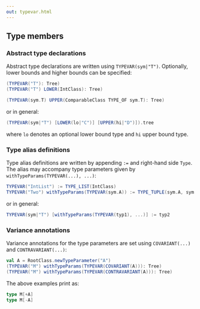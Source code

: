 ```yaml
---
out: typevar.html
---
```


Type members
------------

### Abstract type declarations

Abstract type declarations are written using `TYPEVAR(sym|"T")`. Optionally, lower bounds and higher bounds can be specified:

```scala
(TYPEVAR("T"): Tree)
(TYPEVAR("T") LOWER(IntClass): Tree)

(TYPEVAR(sym.T) UPPER(ComparableClass TYPE_OF sym.T): Tree)
```

or in general:

```scala
(TYPEVAR(sym|"T") [LOWER(lo|"C")] [UPPER(hi|"D")]).tree
```

where `lo` denotes an optional lower bound type and `hi` upper bound type.

### Type alias definitions

Type alias definitions are written by appending `:=` and right-hand side `Type`. The alias may accompany type parameters given by `withTypeParams(TYPEVAR(...), ...)`:

```scala
TYPEVAR("IntList") := TYPE_LIST(IntClass)
TYPEVAR("Two") withTypeParams(TYPEVAR(sym.A)) := TYPE_TUPLE(sym.A, sym.A)
```

or in general:

```scala
TYPEVAR(sym|"T") [withTypeParams(TYPEVAR(typ1), ...)] := typ2
```

### Variance annotations

Variance annotations for the type parameters are set using `COVARIANT(...)` and `CONTRAVARIANT(...)`:

```scala
val A = RootClass.newTypeParameter("A")
(TYPEVAR("M") withTypeParams(TYPEVAR(COVARIANT(A))): Tree)
(TYPEVAR("M") withTypeParams(TYPEVAR(CONTRAVARIANT(A))): Tree)
```

The above examples print as:

```scala
type M[+A]
type M[-A]
```
